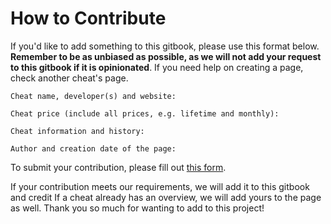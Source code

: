 # How to Contribute

If you'd like to add something to this gitbook, please use this format below. **Remember to be as unbiased as possible, as we will not add your request to this gitbook if it is opinionated**. If you need help on creating a page, check another cheat's page.

`Cheat name, developer(s) and website:`

`Cheat price (include all prices, e.g. lifetime and monthly):`

`Cheat information and history:`

`Author and creation date of the page:`

To submit your contribution, please fill out [this form](https://docs.google.com/forms/d/e/1FAIpQLSf3Uwu9m0vV4GydpGm8lepKJOoAB_J9hwLI2BnEX2nWijr5nQ/viewform?usp=sf_link).

If your contribution meets our requirements, we will add it to this gitbook and credit If a cheat already has an overview, we will add yours to the page as well. Thank you so much for wanting to add to this project!

